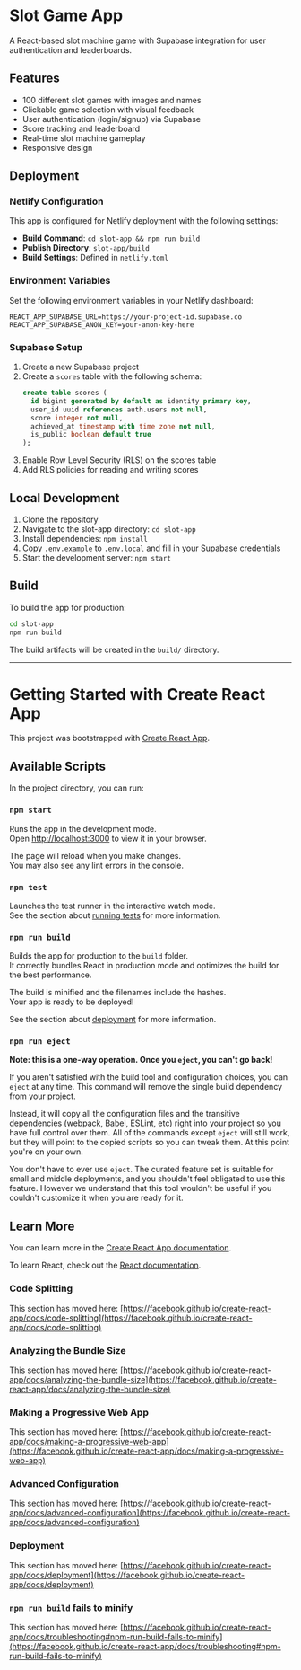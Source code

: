 # Slot Game App

A React-based slot machine game with Supabase integration for user authentication and leaderboards.

## Features

- 100 different slot games with images and names
- Clickable game selection with visual feedback
- User authentication (login/signup) via Supabase
- Score tracking and leaderboard
- Real-time slot machine gameplay
- Responsive design

## Deployment

### Netlify Configuration

This app is configured for Netlify deployment with the following settings:

- **Build Command**: `cd slot-app && npm run build`
- **Publish Directory**: `slot-app/build`
- **Build Settings**: Defined in `netlify.toml`

### Environment Variables

Set the following environment variables in your Netlify dashboard:

```
REACT_APP_SUPABASE_URL=https://your-project-id.supabase.co
REACT_APP_SUPABASE_ANON_KEY=your-anon-key-here
```

### Supabase Setup

1. Create a new Supabase project
2. Create a `scores` table with the following schema:
   ```sql
   create table scores (
     id bigint generated by default as identity primary key,
     user_id uuid references auth.users not null,
     score integer not null,
     achieved_at timestamp with time zone not null,
     is_public boolean default true
   );
   ```
3. Enable Row Level Security (RLS) on the scores table
4. Add RLS policies for reading and writing scores

## Local Development

1. Clone the repository
2. Navigate to the slot-app directory: `cd slot-app`
3. Install dependencies: `npm install`
4. Copy `.env.example` to `.env.local` and fill in your Supabase credentials
5. Start the development server: `npm start`

## Build

To build the app for production:

```bash
cd slot-app
npm run build
```

The build artifacts will be created in the `build/` directory.

---

# Getting Started with Create React App

This project was bootstrapped with [Create React App](https://github.com/facebook/create-react-app).

## Available Scripts

In the project directory, you can run:

### `npm start`

Runs the app in the development mode.\
Open [http://localhost:3000](http://localhost:3000) to view it in your browser.

The page will reload when you make changes.\
You may also see any lint errors in the console.

### `npm test`

Launches the test runner in the interactive watch mode.\
See the section about [running tests](https://facebook.github.io/create-react-app/docs/running-tests) for more information.

### `npm run build`

Builds the app for production to the `build` folder.\
It correctly bundles React in production mode and optimizes the build for the best performance.

The build is minified and the filenames include the hashes.\
Your app is ready to be deployed!

See the section about [deployment](https://facebook.github.io/create-react-app/docs/deployment) for more information.

### `npm run eject`

**Note: this is a one-way operation. Once you `eject`, you can't go back!**

If you aren't satisfied with the build tool and configuration choices, you can `eject` at any time. This command will remove the single build dependency from your project.

Instead, it will copy all the configuration files and the transitive dependencies (webpack, Babel, ESLint, etc) right into your project so you have full control over them. All of the commands except `eject` will still work, but they will point to the copied scripts so you can tweak them. At this point you're on your own.

You don't have to ever use `eject`. The curated feature set is suitable for small and middle deployments, and you shouldn't feel obligated to use this feature. However we understand that this tool wouldn't be useful if you couldn't customize it when you are ready for it.

## Learn More

You can learn more in the [Create React App documentation](https://facebook.github.io/create-react-app/docs/getting-started).

To learn React, check out the [React documentation](https://reactjs.org/).

### Code Splitting

This section has moved here: [https://facebook.github.io/create-react-app/docs/code-splitting](https://facebook.github.io/create-react-app/docs/code-splitting)

### Analyzing the Bundle Size

This section has moved here: [https://facebook.github.io/create-react-app/docs/analyzing-the-bundle-size](https://facebook.github.io/create-react-app/docs/analyzing-the-bundle-size)

### Making a Progressive Web App

This section has moved here: [https://facebook.github.io/create-react-app/docs/making-a-progressive-web-app](https://facebook.github.io/create-react-app/docs/making-a-progressive-web-app)

### Advanced Configuration

This section has moved here: [https://facebook.github.io/create-react-app/docs/advanced-configuration](https://facebook.github.io/create-react-app/docs/advanced-configuration)

### Deployment

This section has moved here: [https://facebook.github.io/create-react-app/docs/deployment](https://facebook.github.io/create-react-app/docs/deployment)

### `npm run build` fails to minify

This section has moved here: [https://facebook.github.io/create-react-app/docs/troubleshooting#npm-run-build-fails-to-minify](https://facebook.github.io/create-react-app/docs/troubleshooting#npm-run-build-fails-to-minify)
